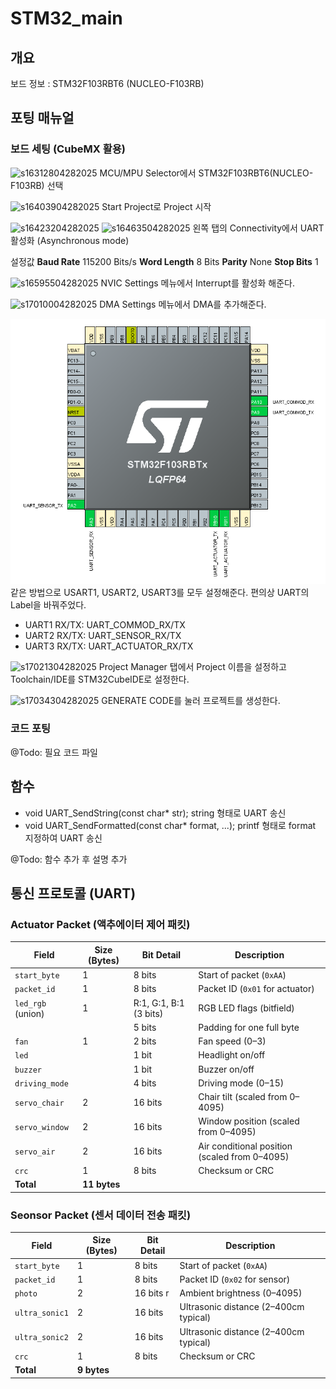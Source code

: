# STM32_main

## 개요
보드 정보 : STM32F103RBT6 (NUCLEO-F103RB)

## 포팅 매뉴얼
### 보드 세팅 (CubeMX 활용)
![s16312804282025](https://a.okmd.dev/md/680f2ed288d11.png)
MCU/MPU Selector에서 STM32F103RBT6(NUCLEO-F103RB) 선택

![s16403904282025](https://a.okmd.dev/md/680f30f9a452c.png)
Start Project로 Project 시작

![s16423204282025](https://a.okmd.dev/md/680f316aa8be6.png)
![s16463504282025](https://a.okmd.dev/md/680f325d47013.png)
왼쪽 탭의 Connectivity에서 UART 활성화 (Asynchronous mode)

설정값
**Baud Rate** 115200 Bits/s
**Word Length** 8 Bits
**Parity** None
**Stop Bits** 1

![s16595504282025](https://a.okmd.dev/md/680f357e60fea.png)
NVIC Settings 메뉴에서 Interrupt를 활성화 해준다.

![s17010004282025](https://a.okmd.dev/md/680f35bf9b014.png)
DMA Settings 메뉴에서 DMA를 추가해준다.

![pinmap](img/s11211305052025.png)
같은 방법으로 USART1, USART2, USART3를 모두 설정해준다.
편의상 UART의 Label을 바꿔주었다.

- UART1 RX/TX: UART_COMMOD_RX/TX
- UART2 RX/TX: UART_SENSOR_RX/TX
- UART3 RX/TX: UART_ACTUATOR_RX/TX

![s17021304282025](https://a.okmd.dev/md/680f360847663.png)
Project Manager 탭에서 Project 이름을 설정하고 Toolchain/IDE를 STM32CubeIDE로 설정한다.

![s17034304282025](https://a.okmd.dev/md/680f3661ac2cd.png)
GENERATE CODE를 눌러 프로젝트를 생성한다.

### 코드 포팅

@Todo: 필요 코드 파일

## 함수

- void UART_SendString(const char* str);
string 형태로 UART 송신
- void UART_SendFormatted(const char* format, ...);
printf 형태로 format 지정하여 UART 송신

@Todo: 함수 추가 후 설명 추가

## 통신 프로토콜 (UART)
### Actuator Packet (액추에이터 제어 패킷)
| Field             | Size (Bytes) | Bit Detail             | Description                                     |
| ----------------- | ------------ | ---------------------- | ------------------------------------- |
| `start_byte`      | 1            | 8 bits                 | Start of packet (`0xAA`)                      |
| `packet_id`       | 1            | 8 bits                 | Packet ID (`0x01` for actuator)               |
| `led_rgb` (union) | 1            | R:1, G:1, B:1 (3 bits) | RGB LED flags (bitfield)                      |
|                   |              | 5 bits                 | Padding for one full byte                     |
| `fan`             | 1            | 2 bits                 | Fan speed (0–3)                               |
| `led`             |              | 1 bit                  | Headlight on/off                              |
| `buzzer`          |              | 1 bit                  | Buzzer on/off                                 |
| `driving_mode`    |              | 4 bits                 | Driving mode (0–15)                           |
| `servo_chair`     | 2            | 16 bits                | Chair tilt (scaled from 0–4095)               |
| `servo_window`    | 2            | 16 bits                | Window position (scaled from 0–4095)          |
| `servo_air`       | 2            | 16 bits                | Air conditional position (scaled from 0–4095) |
| `crc`             | 1            | 8 bits                 | Checksum or CRC                               |
| **Total**         | **11 bytes** |                        |                                               |


### Seonsor Packet (센서 데이터 전송 패킷)
| Field         | Size (Bytes) | Bit Detail   | Description                           |
| ------------- | ------------ | ------------ | ------------------------------------- |
| `start_byte`  | 1            | 8 bits       | Start of packet (`0xAA`)              |
| `packet_id`   | 1            | 8 bits       | Packet ID (`0x02` for sensor)         |
| `photo`       | 2            | 16 bits r    | Ambient brightness (0–4095)           |
| `ultra_sonic1`| 2            | 16 bits      | Ultrasonic distance (2–400cm typical) |
| `ultra_sonic2`| 2            | 16 bits      | Ultrasonic distance (2–400cm typical) |
| `crc`         | 1            | 8 bits       | Checksum or CRC                       |
| **Total**     | **9 bytes**  |              |                                       |